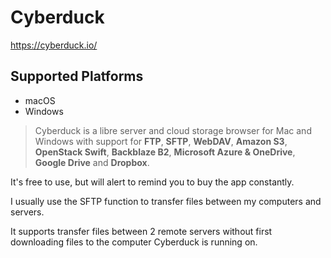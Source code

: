 # Cyberduck
https://cyberduck.io/

## Supported Platforms
- macOS
- Windows

>Cyberduck is a libre server and cloud storage browser for Mac and Windows with support for **FTP**, **SFTP**, **WebDAV**, **Amazon S3**, **OpenStack Swift**, **Backblaze B2**, **Microsoft Azure & OneDrive**, **Google Drive** and **Dropbox**.

It's free to use, but will alert to remind you to buy the app constantly.

I usually use the SFTP function to transfer files between my computers and servers.

It supports transfer files between 2 remote servers without first downloading files to the computer Cyberduck is running on.

